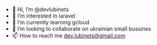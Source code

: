 - 👋 Hi, I’m @devlubinets
- 👀 I’m interested in laravel
- 🌱 I’m currently learning gcloud
- 💞️ I’m looking to collaborate on ukrainian small bussines
- 📫 How to reach me dev.lubinets@gmail.com

<!---
devlubinets/devlubinets is a ✨ special ✨ repository because its `README.md` (this file) appears on your GitHub profile.
You can click the Preview link to take a look at your changes.
--->
